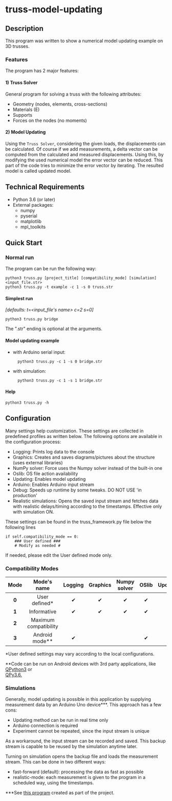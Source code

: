 # truss-model-updating

## Description

This program was written to show a numerical model updating example on 3D trusses. 

### Features

The program has 2 major features:

#### 1) Truss Solver

General program for solving a truss with the following attributes:

* Geometry (nodes, elements, cross-sections)
* Materials (E)
* Supports
* Forces on the nodes (no moments)

#### 2) Model Updating

Using the `Truss Solver`, considering the given loads, the displacements can be calculated. Of course
if we add measurements, a delta vector can be computed from the calculated and measured displacements.
Using this, by modifying the used numerical model the error vector can be reduced. This part of the code
tries to minimize the error vector by iterating. The resulted model is called updated model.  

## Technical Requirements

* Python 3.6 (or later)
* External packages:
    * numpy
    * pyserial
    * matplotlib
    * mpl_toolkits

## Quick Start

### Normal run
The program can be run the following way:

    python3 truss.py [project_title] [compatibility_mode] [simulation] <input_file.str>
    python3 truss.py -t example -c 1 -s 0 truss.str  

#### Simplest run
*[defaults: t=<input_file's name> c=2 s=0]*

    python3 truss.py bridge
    
The ".str" ending is optional at the arguments.
    
#### Model updating example

* with Arduino serial input:

        python3 truss.py -c 1 -s 0 bridge.str

* with simulation:

        python3 truss.py -c 1 -s 1 bridge.str
        
#### Help

    python3 truss.py -h

## Configuration

Many settings help customization. These settings are collected in predefined profiles as written below.
The following options are available in the configuration process:

* Logging: Prints log data to the console
* Graphics: Creates and saves diagrams/pictures about the structure (uses external libraries)
* NumPy solver: Force uses the Numpy solver instead of the built-in one
* Oslib: OS file action availability
* Updating: Enables model updating
* Arduino: Enables Arduino input stream
* Debug: Speeds up runtime by some tweaks. DO NOT USE 'in production'
* Realistic simulations: Opens the saved input stream and fetches data with realistic delays/timing according to the timestamps. Effective only with simulation ON.

These settings can be found in the truss_framework.py file below the following lines 

    if self.compatibility_mode == 0:
        ### User defined ###
        # Modify as needed #

If needed, please edit the User defined mode only.

### Compatibility Modes

Mode | Mode's name | Logging | Graphics | Numpy solver | OSlib | Updating | Arduino | Debug | Realistic simulation
:-------: | :---------: | :-----: | :------: | :------: |:------:| :------: | :------: | :------: | :------:
**0** | User defined* | ✔ | ✔ | ✔ | ✔ |   |   | ✔ |   
**1** | Informative | ✔ | ✔ | ✔ | ✔ | ✔ | ✔ |   | ✔ 
**2** | Maximum compatibility |  |  |  |  |  |  |  | ✔
**3** | Android mode** | ✔ |  |  | ✔ |  |  |  | ✔  

*User defined settings may vary according to the local configurations.

**Code can be run on Android devices with 3rd party applications, like [QPython3](https://play.google.com/store/apps/details?id=org.qpython.qpy3) or [	
QPy3.6.](https://play.google.com/store/apps/details?id=org.qpython.qpy36)

### Simulations

Generally, model updating is possible in this application by supplying measurement data 
by an Arduino Uno device***.
This approach has a few cons:

* Updating method can be run in real time only
* Arduino connection is required
* Experiment cannot be repeated, since the input stream is unique

As a workaround, the input stream can be recorded and saved. This backup stream is capable to be
reused by the simulation anytime later.

Turning on simulation opens the backup file and loads the measurement stream. This can be done in two different ways:
* fast-forward (default): processing the data as fast as possible
* realistic-mode: each measurement is given to the program in a scheduled way, using the timestamps. 
 
 ***See [this program](https://github.com/szedlakmate/arduino-ultrasound-distance-measurement) created as part of the project.
 